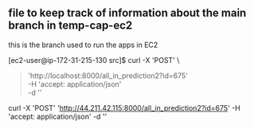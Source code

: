 ## file to keep track of information about the main branch in temp-cap-ec2


this is the branch used to run the apps in EC2


[ec2-user@ip-172-31-215-130 src]$ curl -X 'POST' \
>   'http://localhost:8000/all_in_prediction2?id=675' \
>   -H 'accept: application/json' \
>   -d ''


curl -X 'POST'   'http://44.211.42.115:8000/all_in_prediction2?id=675'   -H 'accept: application/json'   -d ''

